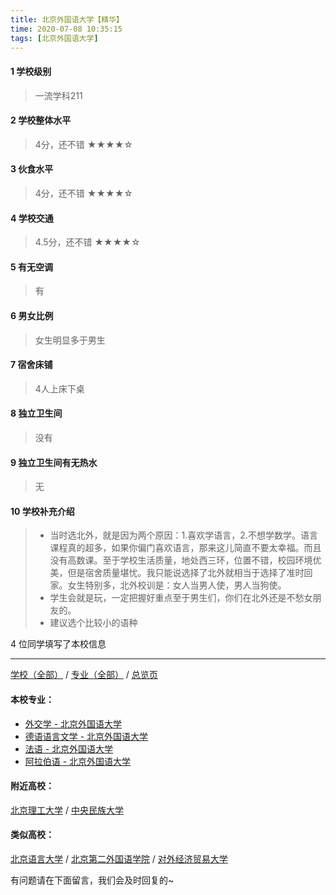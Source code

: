 ```yaml
---
title: 北京外国语大学【精华】
time: 2020-07-08 10:35:15
tags: [北京外国语大学]
---
```

#### 1 学校级别
> 一流学科211


#### 2 学校整体水平
> 4分，还不错
★★★★☆


#### 3 伙食水平
>  4分，还不错
★★★★☆


#### 4 学校交通
> 4.5分，还不错
★★★★☆


#### 5 有无空调
> 有


#### 6 男女比例
> 女生明显多于男生

#### 7 宿舍床铺
> 4人上床下桌
 

#### 8 独立卫生间
> 没有


#### 9 独立卫生间有无热水
> 无


#### 10 学校补充介绍
> - 当时选北外，就是因为两个原因：1.喜欢学语言，2.不想学数学。语言课程真的超多，如果你偏门喜欢语言，那来这儿简直不要太幸福。而且没有高数课。至于学校生活质量，地处西三环，位置不错，校园环境优美，但是宿舍质量堪忧。我只能说选择了北外就相当于选择了准时回家。女生特别多，北外校训是：女人当男人使，男人当狗使。
  
> - 学生会就是玩，一定把握好重点至于男生们，你们在北外还是不愁女朋友的。
  
> - 建议选个比较小的语种



4 位同学填写了本校信息
***
[学校（全部）](https://univgo.github.io/2020/07/08/3efa6bcca419) / [专业（全部）](https://univgo.github.io/2020/07/08/2d4c6d3552c2) / [总览页](https://univgo.github.io/2020/07/08/445daeb4fa00)
#### 本校专业：
- [外交学 - 北京外国语大学](https://univgo.github.io/2020/07/08/1fd62a7bd5ad)
- [德语语言文学 - 北京外国语大学](https://univgo.github.io/2020/07/08/fe641906d789)
- [法语 - 北京外国语大学](https://univgo.github.io/2020/07/08/e666d920c112)
- [阿拉伯语 - 北京外国语大学](https://univgo.github.io/2020/07/08/9b03fdebe75d)


#### 附近高校：
[北京理工大学](https://univgo.github.io/2020/07/08/ab54846bc127) / [中央民族大学](https://univgo.github.io/2020/07/08/031b8e873f35)
#### 类似高校：
[北京语言大学](https://univgo.github.io/2020/07/08/72d03df75c1c) / [北京第二外国语学院](https://univgo.github.io/2020/07/08/3b7af86ea997) / [对外经济贸易大学](https://univgo.github.io/2020/07/08/388ba3d75aa0)


有问题请在下面留言，我们会及时回复的~

